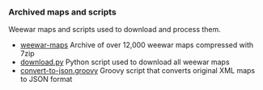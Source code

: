 ### Archived maps and scripts

Weewar maps and scripts used to download and process them. 

* [weewar-maps](weewar-maps.7z) Archive of over 12,000 weewar maps compressed with 7zip
* [download.py](download.py) Python script used to download all weewar maps
* [convert-to-json.groovy](convert-to-json.groovy) Groovy script that converts original XML maps to JSON format 